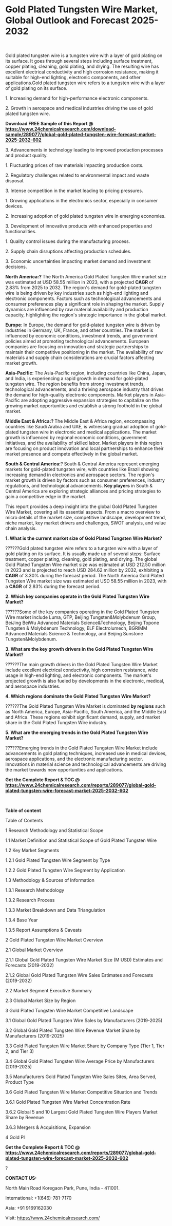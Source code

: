 <h1>Gold Plated Tungsten Wire Market, Global Outlook and Forecast 2025-2032</h1><br/><p><span style="font-size:14px">Gold plated tungsten wire is a tungsten wire with a layer of gold plating on its surface. It goes through several steps including surface treatment, copper plating, cleaning, gold plating, and drying. The resulting wire has excellent electrical conductivity and high corrosion resistance, making it suitable for high-end lighting, electronic components, and other applications.Gold plated tungsten wire refers to a tungsten wire with a layer of gold plating on its surface.</span></p>
 
 
 
 <p><span style="font-size:14px">1. Increasing demand for high-performance electronic components.</span></p>
 
 
 
 <p><span style="font-size:14px">2. Growth in aerospace and medical industries driving the use of gold plated tungsten wire.</span></p>
 
 
 
 <div><b>Download FREE Sample of this Report @ <a href="https://www.24chemicalresearch.com/download-sample/289077/global-gold-plated-tungsten-wire-forecast-market-2025-2032-602">https://www.24chemicalresearch.com/download-sample/289077/global-gold-plated-tungsten-wire-forecast-market-2025-2032-602</a></b></div>
 
 
 
 <p><span style="font-size:14px">3. Advancements in technology leading to improved production processes and product quality.</span></p>
 
 
 
 <p><span style="font-size:14px">1. Fluctuating prices of raw materials impacting production costs.</span></p>
 
 
 
 <p><span style="font-size:14px">2. Regulatory challenges related to environmental impact and waste disposal.</span></p>
 
 
 
 <p><span style="font-size:14px">3. Intense competition in the market leading to pricing pressures.</span></p>
 
 
 
 <p><span style="font-size:14px">1. Growing applications in the electronics sector, especially in consumer devices.</span></p>
 
 
 
 <p><span style="font-size:14px">2. Increasing adoption of gold plated tungsten wire in emerging economies.</span></p>
 
 
 
 <p><span style="font-size:14px">3. Development of innovative products with enhanced properties and functionalities.</span></p>
 
 
 
 <p><span style="font-size:14px">1. Quality control issues during the manufacturing process.</span></p>
 
 
 
 <p><span style="font-size:14px">2. Supply chain disruptions affecting production schedules.</span></p>
 
 
 
 <p><span style="font-size:14px">3. Economic uncertainties impacting market demand and investment decisions.</span></p>
 
 
 
 <p><span style="font-size:14px"><strong>North America:? </strong>The North America Gold Plated Tungsten Wire market size was estimated at USD 58.55 million in 2023, with a projected <strong>CAGR</strong> of 2.83% from 2025 to 2032. The region&#39;s demand for gold-plated tungsten wire is being driven by key industries such as high-end lighting and electronic components. Factors such as technological advancements and consumer preferences play a significant role in shaping the market. Supply dynamics are influenced by raw material availability and production capacity, highlighting the region&#39;s strategic importance in the global market.</span></p>
 
 
 
 <p><span style="font-size:14px"><strong>Europe</strong>: In Europe, the demand for gold-plated tungsten wire is driven by industries in Germany, UK, France, and other countries. The market is influenced by economic conditions, investment trends, and government policies aimed at promoting technological advancements. European companies are focusing on innovation and strategic partnerships to maintain their competitive positioning in the market. The availability of raw materials and supply chain considerations are crucial factors affecting market growth.</span></p>
 
 
 
 <p><span style="font-size:14px"><strong>Asia-Pacific</strong>: The Asia-Pacific region, including countries like China, Japan, and India, is experiencing a rapid growth in demand for gold-plated tungsten wire. The region benefits from strong investment trends, technological advancements, and a thriving aerospace industry that drives the demand for high-quality electronic components. Market players in Asia-Pacific are adopting aggressive expansion strategies to capitalize on the growing market opportunities and establish a strong foothold in the global market.</span></p>
 
 
 
 <p><span style="font-size:14px"><strong>Middle East & Africa:? </strong>The Middle East & Africa region, encompassing countries like Saudi Arabia and UAE, is witnessing gradual adoption of gold-plated tungsten wire in electronic and medical applications. The market growth is influenced by regional economic conditions, government initiatives, and the availability of skilled labor. Market players in this region are focusing on product innovation and local partnerships to enhance their market presence and compete effectively in the global market.</span></p>
 
 
 
 <p><span style="font-size:14px"><strong>South & Central America:</strong>? South & Central America represent emerging markets for gold-plated tungsten wire, with countries like Brazil showing increasing demand in electronics and aerospace sectors. The region&#39;s market growth is driven by factors such as consumer preferences, industry regulations, and technological advancements. <strong>Key players</strong> in South & Central America are exploring strategic alliances and pricing strategies to gain a competitive edge in the market.</span></p>
 
 
 
 <p><span style="font-size:14px">This report provides a deep insight into the global Gold Plated Tungsten Wire Market, covering all its essential aspects. From a macro overview to micro details of the market size, competitive landscape, development trend, niche market, key market drivers and challenges, SWOT analysis, and value chain analysis.</span></p>
 
 
 
 <p><span style="font-size:14px"><strong>1. What is the current market size of Gold Plated Tungsten Wire Market?</strong></span></p>
 
 
 
 <p><span style="font-size:14px">??????Gold plated tungsten wire refers to a tungsten wire with a layer of gold plating on its surface. It is usually made up of several steps: Surface treatment, copper plating, cleaning, gold plating, and drying. The global Gold Plated Tungsten Wire market size was estimated at USD 212.50 million in 2023 and is projected to reach USD 284.62 million by 2032, exhibiting a <strong>CAGR</strong> of 3.30% during the forecast period. The North America Gold Plated Tungsten Wire market size was estimated at USD 58.55 million in 2023, with a <strong>CAGR</strong> of 2.83% during the forecast period.</span></p>
 
 
 
 <p><span style="font-size:14px"><strong>2. Which key companies operate in the Gold Plated Tungsten Wire Market?</strong></span></p>
 
 
 
 <p><span style="font-size:14px">??????Some of the key companies operating in the Gold Plated Tungsten Wire market include Luma, GTP, Beijing Tungsten&Molybdenum Group, BeiJing BeiWu Advanced Materials Science&Technology, Beijing Topone Tungsten & Molybdenum Technology, ELF Electrolumech, BGRIMM Advanced Materials Science & Technology, and Beijing Sunstone Tungsten&Molybdenum.</span></p>
 
 
 
 <p><span style="font-size:14px"><strong>3. What are the key growth drivers in the Gold Plated Tungsten Wire Market?</strong></span></p>
 
 
 
 <p><span style="font-size:14px">??????The main growth drivers in the Gold Plated Tungsten Wire Market include excellent electrical conductivity, high corrosion resistance, wide usage in high-end lighting, and electronic components. The market&#39;s projected growth is also fueled by developments in the electronic, medical, and aerospace industries.</span></p>
 
 
 
 <p><span style="font-size:14px"><strong>4. Which regions dominate the Gold Plated Tungsten Wire Market?</strong></span></p>
 
 
 
 <p><span style="font-size:14px">??????The Gold Plated Tungsten Wire Market is dominated <strong>by regions</strong> such as North America, Europe, Asia-Pacific, South America, and the Middle East and Africa. These regions exhibit significant demand, supply, and market share in the Gold Plated Tungsten Wire industry.</span></p>
 
 
 
 <p><span style="font-size:14px"><strong>5. What are the emerging trends in the Gold Plated Tungsten Wire Market?</strong></span></p>
 
 
 
 <p><span style="font-size:14px">??????Emerging trends in the Gold Plated Tungsten Wire Market include advancements in gold plating techniques, increased use in medical devices, aerospace applications, and the electronic manufacturing sector. Innovations in material science and technological advancements are driving the market towards new opportunities and applications.</span></p>
 
 
 
 <div><b>Get the Complete Report & TOC @ <a href="https://www.24chemicalresearch.com/reports/289077/global-gold-plated-tungsten-wire-forecast-market-2025-2032-602">https://www.24chemicalresearch.com/reports/289077/global-gold-plated-tungsten-wire-forecast-market-2025-2032-602</a></b></div>
 
 
 
 <p><br />
 
 <b>Table of content</b></p>
 
 
 
 <p>Table of Contents<br />
 
 1 Research Methodology and Statistical Scope<br />
 
 1.1 Market Definition and Statistical Scope of Gold Plated Tungsten Wire<br />
 
 1.2 Key Market Segments<br />
 
 1.2.1 Gold Plated Tungsten Wire Segment by Type<br />
 
 1.2.2 Gold Plated Tungsten Wire Segment by Application<br />
 
 1.3 Methodology & Sources of Information<br />
 
 1.3.1 Research Methodology<br />
 
 1.3.2 Research Process<br />
 
 1.3.3 Market Breakdown and Data Triangulation<br />
 
 1.3.4 Base Year<br />
 
 1.3.5 Report Assumptions & Caveats<br />
 
 2 Gold Plated Tungsten Wire Market Overview<br />
 
 2.1 Global Market Overview<br />
 
 2.1.1 Global Gold Plated Tungsten Wire Market Size (M USD) Estimates and Forecasts (2019-2032)<br />
 
 2.1.2 Global Gold Plated Tungsten Wire Sales Estimates and Forecasts (2019-2032)<br />
 
 2.2 Market Segment Executive Summary<br />
 
 2.3 Global Market Size by Region<br />
 
 3 Gold Plated Tungsten Wire Market Competitive Landscape<br />
 
 3.1 Global Gold Plated Tungsten Wire Sales by Manufacturers (2019-2025)<br />
 
 3.2 Global Gold Plated Tungsten Wire Revenue Market Share by Manufacturers (2019-2025)<br />
 
 3.3 Gold Plated Tungsten Wire Market Share by Company Type (Tier 1, Tier 2, and Tier 3)<br />
 
 3.4 Global Gold Plated Tungsten Wire Average Price by Manufacturers (2019-2025)<br />
 
 3.5 Manufacturers Gold Plated Tungsten Wire Sales Sites, Area Served, Product Type<br />
 
 3.6 Gold Plated Tungsten Wire Market Competitive Situation and Trends<br />
 
 3.6.1 Gold Plated Tungsten Wire Market Concentration Rate<br />
 
 3.6.2 Global 5 and 10 Largest Gold Plated Tungsten Wire Players Market Share by Revenue<br />
 
 3.6.3 Mergers & Acquisitions, Expansion<br />
 
 4 Gold Pl</p>
 
 
 
 <div><b>Get the Complete Report & TOC @ <a href="https://www.24chemicalresearch.com/reports/289077/global-gold-plated-tungsten-wire-forecast-market-2025-2032-602">https://www.24chemicalresearch.com/reports/289077/global-gold-plated-tungsten-wire-forecast-market-2025-2032-602</a></b></div>
 
 
 
 <p>? </p>
 
 
 
 <p><b>CONTACT US:</b><br />
 
 North Main Road Koregaon Park, Pune, India - 411001.<br />
 
 International: +1(646)-781-7170<br />
 
 Asia: +91 9169162030<br />
 
 Visit: <a href="https://www.24chemicalresearch.com/">https://www.24chemicalresearch.com/</a></p>